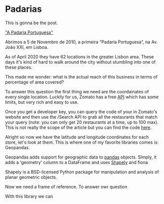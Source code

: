 # Padarias

This is gonna be the post.

["A Padaria Portuguesa"](https://www.apadariaportuguesa.pt/) 

Abrimos a 5 de Novembro de 2010, a primeira “Padaria Portuguesa”, na Av. João XXI, em Lisboa.

As of April 2020 they have 62 locations in the greater Lisbon area. These days it's kind of hard to walk around the city without stumbling into one of these places.

This made me wonder: what is the actual reach of this business in terms of percentage of area covered?

To answer this question the first thing we need are the coordainates of every single location. Luckily for us, Zomato has a free [API](https://developers.zomato.com/api) which has some limits, but very rich and easy to use. 

Once you get a developer key, you can query the code of your in Zomato's website and then use the /Search API to grab all the restaurants that match your query (note: you can only get 20 restaurants at a time, up to 100 max). This is not really the scope of the article but you can find the code [here](github.com).

Alright so now we have the latitude and longitude coordinates for each store, let's look at them. This is where one of my favorite libraries comes is: Geopandas.

Geopandas adds support for geographic data to [pandas](http://pandas.pydata.org/) objects. SImply, it adds a 'geometry' column to a DataFrame and uses [Shapely](https://pypi.org/project/Shapely/) and fiona

Shapely is a BSD-licensed Python package for manipulation and analysis of planar geometric objects.

Now we need a frame of reference. To answer owr question

With this library we can

<i class="fas fa-camera"></i>

